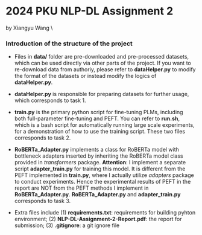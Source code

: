 # 2024 PKU NLP-DL Assignment 2
by Xiangyu Wang
\\
### Introduction of the structure of the project

- Files in **data/** folder are pre-downloaded and pre-processed datasets, which can be used directly via other parts of the project. If you want to re-download data from authoriy, please refer to **dataHelper.py** to modify the format of the datasets or instead modify the logics of **dataHelper.py**.

- **dataHelper.py** is responsible for preparing datasets for further usage, which corresponds to task 1.

- **train.py** is the primary python script for fine-tuning PLMs, including both full-parameter fine-tuning and PEFT. You can refer to **run.sh**, which is a bash script for automatically running large scale experiments, for a demonstration of how to use the training script. These two files corresponds to task 2.

- **RoBERTa_Adapter.py** implements a class for RoBERTa model with bottleneck adapters inserted by inheriting the RoBERTa model class provided in _transformers_ package. **Attention**: I implement a separate script **adapter_train.py** for training this model. It is different from the PEFT implemented in **train.py**, where I actually utilize _adapters_ package to conduct experiments. Hence the experimental results of PEFT in the report are NOT from the PEFT methods I implement in **RoBERTa_Adapter.py**. **RoBERTa_Adapter.py** and **adapter_train.py** corresponds to task 3.

- Extra files include (1) **requirements.txt**: requirements for building pyhton environment; (2) **NLP-DL-Assignment-2-Report.pdf**: the report for submission; (3) **.gitignore**: a git ignore file
